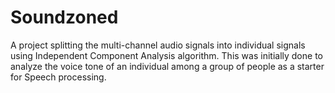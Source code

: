 # Soundzoned

A project splitting the multi-channel audio signals into individual signals using Independent Component Analysis algorithm. This was initially done to analyze the voice tone of an individual among a group of people as a starter for Speech processing. 
